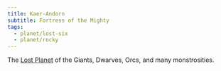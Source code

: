 ```yaml
---
title: Kaer-Andorn
subtitle: Fortress of the Mighty
tags:
  - planet/lost-six
  - planet/rocky
---
```


The [Lost Planet](../6-lost-worlds.md) of the Giants, Dwarves, Orcs, and many monstrosities.
